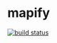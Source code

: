# mapify

 [![build status](https://travis-ci.org/simopaasisalo/mapify?branch=master)](http://travis-ci.org/simopaasisalo/mapify)
